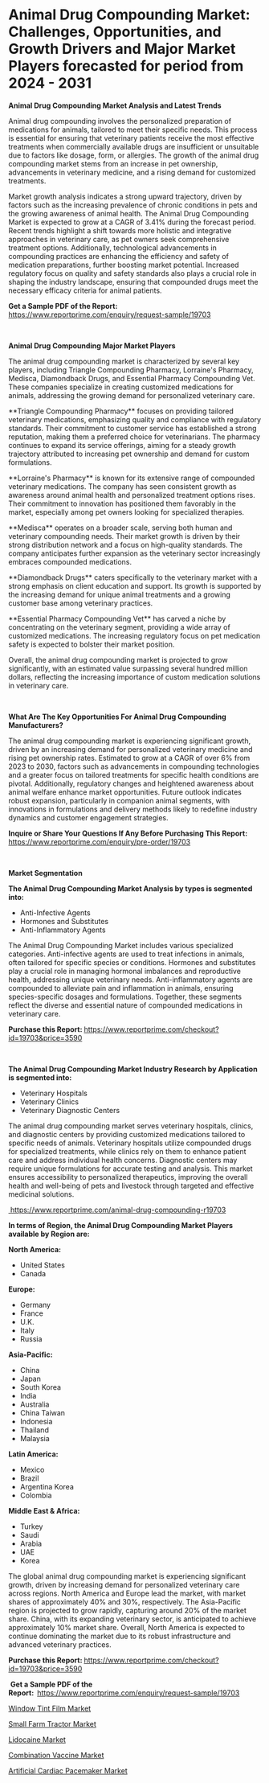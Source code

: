 <p><h1>Animal Drug Compounding Market: Challenges, Opportunities, and Growth Drivers and Major Market Players forecasted for period from 2024 - 2031</h1></p><p><strong>Animal Drug Compounding Market Analysis and Latest Trends</strong></p>
<p><p>Animal drug compounding involves the personalized preparation of medications for animals, tailored to meet their specific needs. This process is essential for ensuring that veterinary patients receive the most effective treatments when commercially available drugs are insufficient or unsuitable due to factors like dosage, form, or allergies. The growth of the animal drug compounding market stems from an increase in pet ownership, advancements in veterinary medicine, and a rising demand for customized treatments.</p><p>Market growth analysis indicates a strong upward trajectory, driven by factors such as the increasing prevalence of chronic conditions in pets and the growing awareness of animal health. The Animal Drug Compounding Market is expected to grow at a CAGR of 3.41% during the forecast period. Recent trends highlight a shift towards more holistic and integrative approaches in veterinary care, as pet owners seek comprehensive treatment options. Additionally, technological advancements in compounding practices are enhancing the efficiency and safety of medication preparations, further boosting market potential. Increased regulatory focus on quality and safety standards also plays a crucial role in shaping the industry landscape, ensuring that compounded drugs meet the necessary efficacy criteria for animal patients.</p></p>
<p><strong>Get a Sample PDF of the Report:&nbsp;</strong> <a href="https://www.reportprime.com/enquiry/request-sample/19703?utm_campaign=1113&utm_medium=2&utm_source=Github&utm_content=ia&utm_term=02122024&utm_id=animal-drug-compounding">https://www.reportprime.com/enquiry/request-sample/19703</a></p>
<p>&nbsp;</p>
<p><strong>Animal Drug Compounding Major Market Players</strong></p>
<p><p>The animal drug compounding market is characterized by several key players, including Triangle Compounding Pharmacy, Lorraine's Pharmacy, Medisca, Diamondback Drugs, and Essential Pharmacy Compounding Vet. These companies specialize in creating customized medications for animals, addressing the growing demand for personalized veterinary care.</p><p>**Triangle Compounding Pharmacy** focuses on providing tailored veterinary medications, emphasizing quality and compliance with regulatory standards. Their commitment to customer service has established a strong reputation, making them a preferred choice for veterinarians. The pharmacy continues to expand its service offerings, aiming for a steady growth trajectory attributed to increasing pet ownership and demand for custom formulations.</p><p>**Lorraine's Pharmacy** is known for its extensive range of compounded veterinary medications. The company has seen consistent growth as awareness around animal health and personalized treatment options rises. Their commitment to innovation has positioned them favorably in the market, especially among pet owners looking for specialized therapies.</p><p>**Medisca** operates on a broader scale, serving both human and veterinary compounding needs. Their market growth is driven by their strong distribution network and a focus on high-quality standards. The company anticipates further expansion as the veterinary sector increasingly embraces compounded medications.</p><p>**Diamondback Drugs** caters specifically to the veterinary market with a strong emphasis on client education and support. Its growth is supported by the increasing demand for unique animal treatments and a growing customer base among veterinary practices.</p><p>**Essential Pharmacy Compounding Vet** has carved a niche by concentrating on the veterinary segment, providing a wide array of customized medications. The increasing regulatory focus on pet medication safety is expected to bolster their market position.</p><p>Overall, the animal drug compounding market is projected to grow significantly, with an estimated value surpassing several hundred million dollars, reflecting the increasing importance of custom medication solutions in veterinary care.</p></p>
<p>&nbsp;</p>
<p><strong>What Are The Key Opportunities For Animal Drug Compounding Manufacturers?</strong></p>
<p><p>The animal drug compounding market is experiencing significant growth, driven by an increasing demand for personalized veterinary medicine and rising pet ownership rates. Estimated to grow at a CAGR of over 6% from 2023 to 2030, factors such as advancements in compounding technologies and a greater focus on tailored treatments for specific health conditions are pivotal. Additionally, regulatory changes and heightened awareness about animal welfare enhance market opportunities. Future outlook indicates robust expansion, particularly in companion animal segments, with innovations in formulations and delivery methods likely to redefine industry dynamics and customer engagement strategies.</p></p>
<p><strong>Inquire or Share Your Questions If Any Before Purchasing This Report:</strong> <a href="https://www.reportprime.com/enquiry/pre-order/19703?utm_campaign=1113&utm_medium=2&utm_source=Github&utm_content=ia&utm_term=02122024&utm_id=animal-drug-compounding">https://www.reportprime.com/enquiry/pre-order/19703</a></p>
<p>&nbsp;</p>
<p><strong>Market Segmentation</strong></p>
<p><strong>The Animal Drug Compounding Market Analysis by types is segmented into:</strong></p>
<p><ul><li>Anti-Infective Agents</li><li>Hormones and Substitutes</li><li>Anti-Inflammatory Agents</li></ul></p>
<p><p>The Animal Drug Compounding Market includes various specialized categories. Anti-infective agents are used to treat infections in animals, often tailored for specific species or conditions. Hormones and substitutes play a crucial role in managing hormonal imbalances and reproductive health, addressing unique veterinary needs. Anti-inflammatory agents are compounded to alleviate pain and inflammation in animals, ensuring species-specific dosages and formulations. Together, these segments reflect the diverse and essential nature of compounded medications in veterinary care.</p></p>
<p><strong>Purchase this Report:&nbsp;</strong><a href="https://www.reportprime.com/checkout?id=19703&price=3590&utm_campaign=1113&utm_medium=2&utm_source=Github&utm_content=ia&utm_term=02122024&utm_id=animal-drug-compounding">https://www.reportprime.com/checkout?id=19703&price=3590</a></p>
<p>&nbsp;</p>
<p><strong>The Animal Drug Compounding Market Industry Research by Application is segmented into:</strong></p>
<p><ul><li>Veterinary Hospitals</li><li>Veterinary Clinics</li><li>Veterinary Diagnostic Centers</li></ul></p>
<p><p>The animal drug compounding market serves veterinary hospitals, clinics, and diagnostic centers by providing customized medications tailored to specific needs of animals. Veterinary hospitals utilize compounded drugs for specialized treatments, while clinics rely on them to enhance patient care and address individual health concerns. Diagnostic centers may require unique formulations for accurate testing and analysis. This market ensures accessibility to personalized therapeutics, improving the overall health and well-being of pets and livestock through targeted and effective medicinal solutions.</p></p>
<p><a href="https://www.reportprime.com/animal-drug-compounding-r19703?utm_campaign=1113&utm_medium=2&utm_source=Github&utm_content=ia&utm_term=02122024&utm_id=animal-drug-compounding">&nbsp;https://www.reportprime.com/animal-drug-compounding-r19703</a></p>
<p><strong>In terms of Region, the Animal Drug Compounding Market Players available by Region are:</strong></p>
<p>
    <p> <strong> North America: </strong>
        <ul>
            <li>United States</li>
            <li>Canada</li>
        </ul>
        </p> 
    <p> <strong> Europe: </strong>
        <ul>
            <li>Germany</li>
            <li>France</li>
            <li>U.K.</li>
            <li>Italy</li>
            <li>Russia</li>
        </ul>
        </p> 
    <p> <strong> Asia-Pacific: </strong>
        <ul>
            <li>China</li>
            <li>Japan</li>
            <li>South Korea</li>
            <li>India</li>
            <li>Australia</li>
            <li>China Taiwan</li>
            <li>Indonesia</li>
            <li>Thailand</li>
            <li>Malaysia</li>
        </ul>
        </p> 
    <p> <strong> Latin America: </strong>
        <ul>
            <li>Mexico</li>
            <li>Brazil</li>
            <li>Argentina Korea</li>
            <li>Colombia</li>
        </ul>
        </p> 
    <p> <strong> Middle East & Africa: </strong>
        <ul>
            <li>Turkey</li>
            <li>Saudi</li>
            <li>Arabia</li>
            <li>UAE</li>
            <li>Korea</li>
        </ul>
    </p>
    </p>
<p><p>The global animal drug compounding market is experiencing significant growth, driven by increasing demand for personalized veterinary care across regions. North America and Europe lead the market, with market shares of approximately 40% and 30%, respectively. The Asia-Pacific region is projected to grow rapidly, capturing around 20% of the market share. China, with its expanding veterinary sector, is anticipated to achieve approximately 10% market share. Overall, North America is expected to continue dominating the market due to its robust infrastructure and advanced veterinary practices.</p></p>
<p><strong>Purchase this Report: </strong><a href="https://www.reportprime.com/checkout?id=19703&price=3590&utm_campaign=1113&utm_medium=2&utm_source=Github&utm_content=ia&utm_term=02122024&utm_id=animal-drug-compounding">https://www.reportprime.com/checkout?id=19703&price=3590</a></p>
<p>&nbsp;<strong>Get a Sample PDF of the Report:&nbsp;&nbsp;</strong><a href="https://www.reportprime.com/enquiry/request-sample/19703?utm_campaign=1113&utm_medium=2&utm_source=Github&utm_content=ia&utm_term=02122024&utm_id=animal-drug-compounding">https://www.reportprime.com/enquiry/request-sample/19703</a></p>
<p><strong></strong></p>
<p><p><a href="https://issuu.com/reportprime-2/docs/window-tint-film-market-size-2030.pptx?utm_campaign=1113&utm_medium=2&utm_source=Github&utm_content=ia&utm_term=02122024&utm_id=animal-drug-compounding">Window Tint Film Market</a></p><p><a href="https://issuu.com/reportprime-2/docs/small-farm-tractor-market-size-2030.pptx?utm_campaign=1113&utm_medium=2&utm_source=Github&utm_content=ia&utm_term=02122024&utm_id=animal-drug-compounding">Small Farm Tractor Market</a></p><p><a href="https://github.com/GenaGaines34/Market-Research-Report-List-1/blob/main/lidocaine-market.md?utm_campaign=1113&utm_medium=2&utm_source=Github&utm_content=ia&utm_term=02122024&utm_id=animal-drug-compounding">Lidocaine Market</a></p><p><a href="https://www.linkedin.com/pulse/growth-revenue-projections-combination-vaccine-market-55-vknee?utm_campaign=1113&utm_medium=2&utm_source=Github&utm_content=ia&utm_term=02122024&utm_id=animal-drug-compounding">Combination Vaccine Market</a></p><p><a href="https://www.linkedin.com/pulse/insight-artificial-cardiac-pacemaker-market-size-expected-cagr-hgqhc?utm_campaign=1113&utm_medium=2&utm_source=Github&utm_content=ia&utm_term=02122024&utm_id=animal-drug-compounding">Artificial Cardiac Pacemaker Market</a></p></p>
